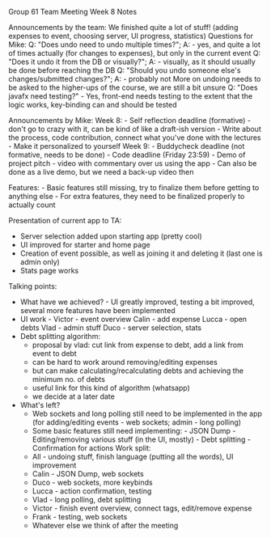 Group 61 Team Meeting Week 8 Notes

Announcements by the team: We finished quite a lot of stuff! (adding expenses to event, choosing server, UI progress, statistics)
Questions for Mike:
Q: "Does undo need to undo multiple times?"; A: - yes, and quite a lot of times actually (for changes to expenses), 
but only in the current event
Q: "Does it undo it from the DB or visually?"; A: - visually, as it should usually be done before reaching the DB
Q: "Should you undo someone else's changes/submitted changes?"; A: - probably not
More on undoing needs to be asked to the higher-ups of the course, we are still a bit unsure
Q: "Does javafx need testing?" - Yes, front-end needs testing to the extent that the logic works, key-binding can and should be tested

Announcements by Mike:
Week 8: - Self reflection deadline (formative) - don't go to crazy with it, can be kind of like a draft-ish version
        - Write about the process, code contribution, connect what you've done with the lectures
        - Make it personalized to yourself
Week 9: - Buddycheck deadline (not formative, needs to be done)
        - Code deadline (Friday 23:59)
        - Demo of project pitch - video with commentary over us using the app - Can also be done as a live demo, but we need a back-up video then

Features: - Basic features still missing, try to finalize them before getting to anything else
          - For extra features, they need to be finalized properly to actually count


Presentation of current app to TA: 
- Server selection added upon starting app (pretty cool)
- UI improved for starter and home page
- Creation of event possible, as well as joining it and deleting it (last one is admin only)
- Stats page works


Talking points:
- What have we achieved? - UI greatly improved, testing a bit improved, several more features have been implemented
- UI work - Victor - event overview
            Calin - add expense
            Lucca -  open debts
            Vlad - admin stuff
            Duco - server selection, stats
- Debt splitting algorithm:
   - proposal by vlad: cut link from expense to debt, add a link from event to debt
   - can be hard to work around removing/editing expenses
   - but can make calculating/recalculating debts and achieving the minimum no. of debts
   - useful link for this kind of algorithm (whatsapp) 
   - we decide at a later date
- What's left? 
   - Web sockets and long polling still need to be implemented in the app (for adding/editing events - web sockets; admin - long polling) 
   - Some basic features still need implementing:
          - JSON Dump 
          - Editing/removing various stuff (in the UI, mostly)
          - Debt splitting
          - Confirmation for actions
Work split:
  - All - undoing stuff, finish language (putting all the words), UI improvement
  - Calin - JSON Dump, web sockets
  - Duco - web sockets, more keybinds
  - Lucca - action confirmation, testing
  - Vlad - long polling, debt splitting
  - Victor - finish event overview, connect tags, edit/remove expense
  - Frank - testing, web sockets
  - Whatever else we think of after the meeting
